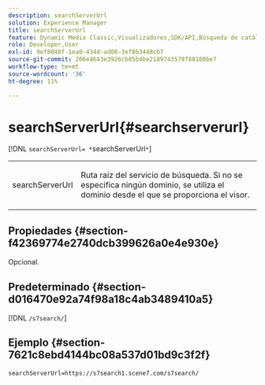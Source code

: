```yaml
---
description: searchServerUrl
solution: Experience Manager
title: searchServerUrl
feature: Dynamic Media Classic,Visualizadores,SDK/API,Búsqueda de catálogos electrónicos
role: Developer,User
exl-id: 9ef8040f-1ea0-434d-ad00-3ef863448cb7
source-git-commit: 206e4643e3926cb85b4be2189743578f88180be7
workflow-type: tm+mt
source-wordcount: '36'
ht-degree: 11%

---
```


# searchServerUrl{#searchserverurl}

[!DNL `searchServerUrl= *`searchServerUrl`*`]

<table id="table_9B98C97485DD4DEB8A6ECBCE8DF6B886"> 
 <tbody> 
  <tr> 
   <td colname="col1"> <p> <span class="codeph"><span class="varname"> searchServerUrl</span> </span> </p> </td> 
   <td colname="col2"> <p> Ruta raíz del servicio de búsqueda. Si no se especifica ningún dominio, se utiliza el dominio desde el que se proporciona el visor. </p> </td> 
  </tr> 
 </tbody> 
</table>

## Propiedades {#section-f42369774e2740dcb399626a0e4e930e}

Opcional.

## Predeterminado {#section-d016470e92a74f98a18c4ab3489410a5}

[!DNL `/s7search/`]

## Ejemplo {#section-7621c8ebd4144bc08a537d01bd9c3f2f}

```
searchServerUrl=https://s7search1.scene7.com/s7search/
```
